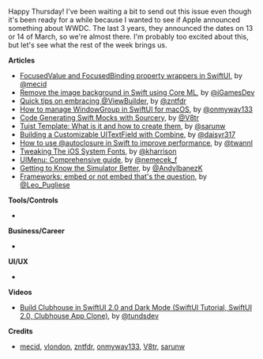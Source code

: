 Happy Thursday! I've been waiting a bit to send out this issue even though it's been ready for a while because I wanted to see if Apple announced something about WWDC. The last 3 years, they announced the dates on 13 or 14 of March, so we're almost there. I'm probably too excited about this, but let's see what the rest of the week brings us.

**Articles**

* [FocusedValue and FocusedBinding property wrappers in SwiftUI](https://swiftwithmajid.com/2021/03/03/focusedvalue-and-focusedbinding-property-wrappers-in-swiftui/), by [@mecid](https://twitter.com/mecid)
* [Remove the image background in Swift using Core ML](https://medium.com/macoclock/remove-the-image-background-in-swift-using-core-ml-8646ed3a1c14), by [@iGamesDev](https://twitter.com/iGamesDev)
* [Quick tips on embracing @ViewBuilder](https://fivestars.blog/swiftui/embracing-viewbuilder.html), by [@zntfdr](https://twitter.com/zntfdr)
* [How to manage WindowGroup in SwiftUI for macOS](https://onmyway133.com/posts/how-to-manage-windowgroup-in-swiftui-for-macos/), by [@onmyway133](https://twitter.com/onmyway133)
* [Code Generating Swift Mocks with Sourcery](https://www.vadimbulavin.com/mocking-in-swift-using-sourcery/), by [@V8tr](https://twitter.com/V8tr)
* [Tuist Template: What is it and how to create them](https://sarunw.com/posts/tuist-template/), by [@sarunw](https://twitter.com/sarunw)
* [Building a Customizable UITextField with Combine](https://lickability.com/blog/building-a-customizable-uitextfield-with-combine/), by [@daisyr317](https://twitter.com/daisyr317)
* [How to use @autoclosure in Swift to improve performance](https://www.avanderlee.com/swift/autoclosure/), by [@twannl](https://www.twitter.com/twannl)
* [Tweaking The iOS System Fonts](https://useyourloaf.com/blog/tweaking-the-ios-system-fonts/), by [@kharrison](https://twitter.com/kharrison)
* [UIMenu: Comprehensive guide](https://nemecek.be/blog/88/uimenu-comprehensive-guide), by [@nemecek_f](https://twitter.com/nemecek_f)
* [Getting to Know the Simulator Better](https://www.andyibanez.com/posts/getting-to-know-the-simulator-better/), by [@AndyIbanezK](https://twitter.com/AndyIbanezK)
* [Frameworks: embed or not embed that's the question](https://holyswift.app/frameworks-embed-or-not-embed-thats-the-question), by [@Leo_Pugliese](https://twitter.com/Leo_Pugliese)


**Tools/Controls**

*

**Business/Career**

*

**UI/UX**

*

**Videos**

* [Build Clubhouse in SwiftUI 2.0 and Dark Mode (SwiftUI Tutorial, SwiftUI 2.0,  Clubhouse App Clone)](https://youtu.be/FVUPe5z1YG8), by [@tundsdev](https://twitter.com/tundsdev)

**Credits**

* [mecid](https://github.com/mecid), [vlondon](https://github.com/vlondon), [zntfdr](https://github.com/zntfdr), [onmyway133](https://github.com/onmyway133), [V8tr](https://github.com/V8tr), [sarunw](https://github.com/sarunw)
